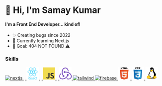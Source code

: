
# 👋 Hi, I'm Samay Kumar

####  I'm a Front End Developer... kind of!

* ✨ Creating bugs since 2022
* 🔭 Currently learning Next.js
* 🎯 Goal: 404 NOT FOUND ⚠️

<h3>Skills</h3>

<a  href="https://nextjs.org/"  target="_blank"  rel="noreferrer">
  <img  src="https://cdn.worldvectorlogo.com/logos/nextjs-2.svg"  alt="nextjs"  width="40"  height="40"  />
  <img width="5" />
</a>

<a  href="https://reactjs.org/"  target="_blank"  rel="noreferrer">
  <img  src="https://raw.githubusercontent.com/devicons/devicon/master/icons/react/react-original-wordmark.svg"  alt="react"  width="40"  height="40"  />
  <img width="5" />
</a>

<a  href="https://developer.mozilla.org/en-US/docs/Web/JavaScript"  target="_blank"  rel="noreferrer">
  <img  src="https://raw.githubusercontent.com/devicons/devicon/master/icons/javascript/javascript-original.svg"  alt="javascript"  width="40"  height="40"  />
  <img width="5" />
</a>

<a  href="https://redux.js.org"  target="_blank"  rel="noreferrer">
  <img  src="https://raw.githubusercontent.com/devicons/devicon/master/icons/redux/redux-original.svg"  alt="redux"  width="40"  height="40"  />
</a>

<a  href="https://tailwindcss.com/"  target="_blank"  rel="noreferrer">
  <img  src="https://www.vectorlogo.zone/logos/tailwindcss/tailwindcss-icon.svg"  alt="tailwind"  width="40"  height="40"  />
</a>

<a  href="https://firebase.google.com/"  target="_blank"  rel="noreferrer">
  <img  src="https://www.vectorlogo.zone/logos/firebase/firebase-icon.svg"  alt="firebase"  width="40"  height="40"  />
</a>

<a  href="https://www.w3.org/html/"  target="_blank"  rel="noreferrer">
  <img  src="https://raw.githubusercontent.com/devicons/devicon/master/icons/html5/html5-original-wordmark.svg"  alt="html5"  width="40"  height="40"  />
</a>

<a  href="https://www.w3schools.com/css/"  target="_blank"  rel="noreferrer">
  <img  src="https://raw.githubusercontent.com/devicons/devicon/master/icons/css3/css3-original-wordmark.svg"  alt="css3"  width="40"  height="40"  />
</a>

<a  href="https://www.linux.org/"  target="_blank"  rel="noreferrer">
<img  src="https://raw.githubusercontent.com/devicons/devicon/master/icons/linux/linux-original.svg"  alt="linux"  width="40"  height="40"  />
</a>
